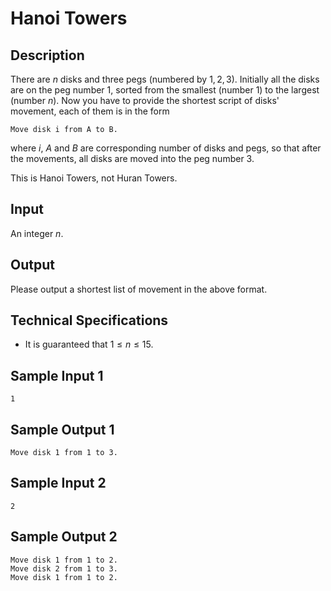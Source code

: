 # Hanoi Towers

## Description

There are $n$ disks and three pegs (numbered by $1, 2, 3$). Initially all the disks are on the peg number 1, sorted from the smallest (number 1) to the largest (number $n$). Now you have to provide the shortest script of disks' movement, each of them is in the form

`Move disk i from A to B.`

where $i$, $A$ and $B$ are corresponding number of disks and pegs, so that after the movements, all disks are moved into the peg number 3.

This is Hanoi Towers, not Huran Towers.

## Input

An integer $n$.

## Output

Please output a shortest list of movement in the above format.

## Technical Specifications

* It is guaranteed that $1\le n\le 15$.

## Sample Input 1
```
1
```

## Sample Output 1
```
Move disk 1 from 1 to 3.
```

## Sample Input 2
```
2
```

## Sample Output 2
```
Move disk 1 from 1 to 2.
Move disk 2 from 1 to 3.
Move disk 1 from 1 to 2.
```
